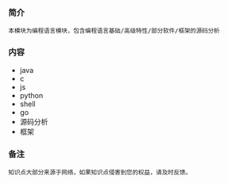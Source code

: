 ### 简介

    本模块为编程语言模块，包含编程语言基础/高级特性/部分软件/框架的源码分析

### 内容

- java
- c
- js
- python
- shell
- go
- 源码分析
- 框架

### 备注

    知识点大部分来源于网络，如果知识点侵害到您的权益，请及时反馈。
